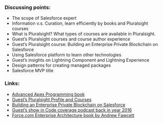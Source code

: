 ### Discussing points:

- The scope of Salesforce expert
- Information v.s. Curation, learn efficiently by books and Pluralsight courses
- What is Pluralsight? What types of courses are available in Pluralsight.
- Guest’s Pluralsight courses and course author experience
- Guest’s Pluralsight course: Building an Enterprise Private Blockchain on Salesforce
- Using Salesforce platform to learn other technologies
- Guest’s insights on Lightning Component and Lightning Experience
- Design patterns for creating managed packages
- Salesforce MVP title

### Links:

- [Advanced Apex Programming book](http://advancedapex.com/)
- [Guest’s Pluralsight Profile and Courses](https://app.pluralsight.com/profile/author/dan-appleman)
- [Building an Enterprise Private Blockchain on Salesforce](https://app.pluralsight.com/library/courses/salesforce-enterprise-building-private-blockchain/table-of-contents)
- [Guest’s show in Code coverage podcast back in year 2016](https://www.codecoverage.org/2016/04/)
- [Force.com Enterprise Architecture book by Andrew Fawcett](https://www.amazon.com/Force-com-Enterprise-Architecture-Andrew-Fawcett/dp/1782172998/ref=mt_paperback)

